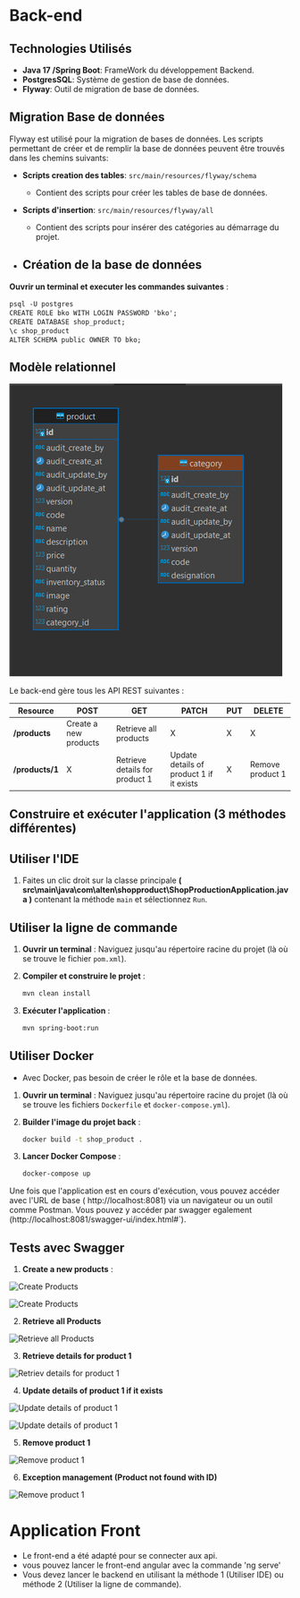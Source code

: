 # Back-end

## Technologies Utilisés

- **Java 17 /Spring Boot**: FrameWork du développement Backend.
- **PostgresSQL**: Système de gestion de base de données.
- **Flyway**: Outil de migration de base de données.

## Migration Base de données

Flyway est utilisé pour la migration de bases de données.
Les scripts permettant de créer et de remplir la base de données peuvent être trouvés dans les chemins suivants:

- **Scripts creation des tables**: `src/main/resources/flyway/schema`
    - Contient des scripts pour créer les tables de base de données.

- **Scripts d'insertion**: `src/main/resources/flyway/all`
    - Contient des scripts pour insérer des catégories au démarrage du projet.

- ## Création de la base de données
**Ouvrir un terminal et executer les commandes suivantes** :

    psql -U postgres
    CREATE ROLE bko WITH LOGIN PASSWORD 'bko';
    CREATE DATABASE shop_product;
    \c shop_product
    ALTER SCHEMA public OWNER TO bko;


## Modèle relationnel

![Modèle Relationnel](imagesReadme/modeleRelationel.PNG)

Le back-end gère tous les API REST suivantes :

| Resource           | POST                  | GET                            | PATCH                                    | PUT | DELETE           |
| ------------------ | --------------------- | ------------------------------ | ---------------------------------------- | --- | ---------------- |
| **/products**      | Create a new products | Retrieve all products          | X                                        | X   |     X            |
| **/products/1**    | X                     | Retrieve details for product 1 | Update details of product 1 if it exists | X   | Remove product 1 |


## Construire et exécuter l'application  (3 méthodes différentes)

## Utiliser l'IDE

1. Faites un clic droit sur la classe principale **( src\main\java\com\alten\shopproduct\ShopProductionApplication.java )** contenant la méthode `main` et sélectionnez `Run`.

## Utiliser la ligne de commande
1. **Ouvrir un terminal** :
   Naviguez jusqu'au répertoire racine du projet (là où se trouve le fichier `pom.xml`).

2. **Compiler et construire le projet** :
   ```sh
   mvn clean install

3. **Exécuter l'application** :
   ```sh
   mvn spring-boot:run

## Utiliser Docker

- Avec Docker, pas besoin de créer le rôle et la base de données.


1. **Ouvrir un terminal** :
   Naviguez jusqu'au répertoire racine du projet (là où se trouve les fichiers `Dockerfile` et `docker-compose.yml`).

2. **Builder l'image du projet back** :
   ```sh
   docker build -t shop_product .
3. **Lancer Docker Compose** :
   ```sh
   docker-compose up


Une fois que l'application est en cours d'exécution,
vous pouvez accéder avec l'URL de base ( http://localhost:8081) via un navigateur ou un outil comme Postman.
Vous pouvez y accéder par swagger egalement (http://localhost:8081/swagger-ui/index.html#`).


## Tests avec Swagger

1. **Create a new products** :

![Create Products](imagesReadme/CreateProduct.PNG)

![Create Products](imagesReadme/CreateProductResponse.PNG)


2. **Retrieve all Products**


![Retrieve all Products](imagesReadme/GetAllProducts.PNG)


3. **Retrieve details for product 1**


![Retriev details for product 1](imagesReadme/retrieveById.PNG)


4. **Update details of product 1 if it exists**


![Update details of product 1](imagesReadme/updateProductsbyId.PNG)

![Update details of product 1](imagesReadme/updateByIdResponse.PNG)


5. **Remove product 1**


![Remove product 1](imagesReadme/deleteById.PNG)

6. **Exception management (Product not found with ID)**


![Remove product 1](imagesReadme/GetByIdNotExist.PNG)

# Application Front

- Le front-end a été adapté pour se connecter aux api.
- vous pouvez lancer le front-end angular avec la commande 'ng serve'
- Vous devez lancer le backend en utilisant la méthode 1 (Utiliser IDE) ou méthode 2 (Utiliser la ligne de commande).
